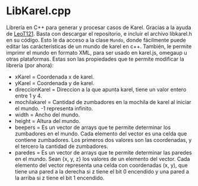 # LibKarel.cpp
Librería en C++ para generar y procesar casos de Karel.
Gracias a la ayuda de [LeoT121](https://github.com/LeoT121).
Basta con descargar el repositorio, e incluir el archivo libkarel.h en su código. Esto le da acceso a la clase `Mundo`, donde fácilmente puede editar las carácterísticas de un mundo de karel en c++. 
También, le permite imprimr el mundo en formato XML, para ser usado en karel.js, omegaup u otras plataformas.
Estas son las propiedades que te permite modificar la librería (por ahora):
- xKarel = Coordenada x de karel.
- yKarel = Coordenada y de karel.
- direccionKarel = Direccion a la que apunta karel, tiene un valor entero entre 1 y 4.
- mochilakarel = Cantidad de zumbadores en la mochila de karel al iniciar el mundo. -1 representa infinito.
- width = Ancho del mundo.
- height = Altura del mundo.
- beepers = Es un vector de arrays que te permite determinar los zumbadores en el mundo. Cada elemento del vector es una celda que contiene zumbadores. Los primeros dos valores son las coordenadas, y el tercero la cantidad de zumbadores.
- paredes = Es un vector de arrays que te permite determinar las paredes en el mundo. Sean {x, y, z} los valores de un elemento del vector. Cada elemento del vector representa una celda con coordenadas (x, y), que tiene una pared a la derecha si z tiene el bit 0 encendido y una pared a la arriba si z tiene el bit 1 encendido.

